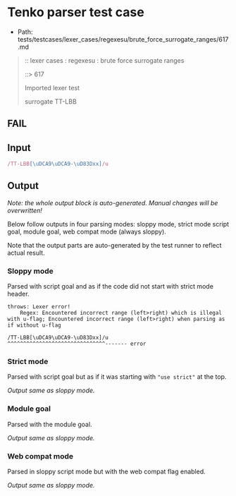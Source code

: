 # Tenko parser test case

- Path: tests/testcases/lexer_cases/regexesu/brute_force_surrogate_ranges/617.md

> :: lexer cases : regexesu : brute force surrogate ranges
>
> ::> 617
>
> Imported lexer test
>
> surrogate TT-LBB

## FAIL

## Input

`````js
/TT-LBB[\uDCA9\uDCA9-\uD83Dxx]/u
`````

## Output

_Note: the whole output block is auto-generated. Manual changes will be overwritten!_

Below follow outputs in four parsing modes: sloppy mode, strict mode script goal, module goal, web compat mode (always sloppy).

Note that the output parts are auto-generated by the test runner to reflect actual result.

### Sloppy mode

Parsed with script goal and as if the code did not start with strict mode header.

`````
throws: Lexer error!
    Regex: Encountered incorrect range (left>right) which is illegal with u-flag; Encountered incorrect range (left>right) when parsing as if without u-flag

/TT-LBB[\uDCA9\uDCA9-\uD83Dxx]/u
^^^^^^^^^^^^^^^^^^^^^^^^^^^^^^^------- error
`````

### Strict mode

Parsed with script goal but as if it was starting with `"use strict"` at the top.

_Output same as sloppy mode._

### Module goal

Parsed with the module goal.

_Output same as sloppy mode._

### Web compat mode

Parsed in sloppy script mode but with the web compat flag enabled.

_Output same as sloppy mode._
